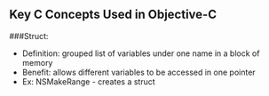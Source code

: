 ## Key C Concepts Used in Objective-C

###Struct:
- Definition: grouped list of variables under one name in a block of memory
- Benefit: allows different variables to be accessed in one pointer
- Ex: NSMakeRange - creates a struct
